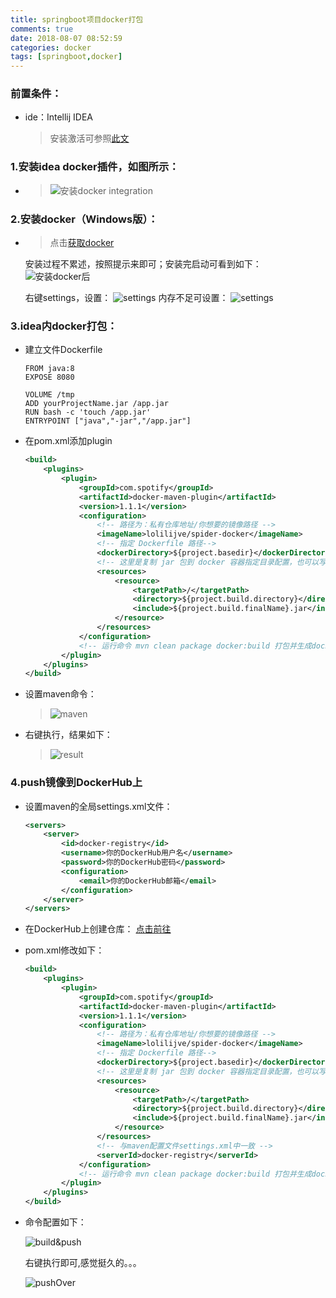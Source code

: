 ```yaml
---
title: springboot项目docker打包
comments: true
date: 2018-08-07 08:52:59
categories: docker
tags: [springboot,docker]
---
```


### 前置条件：

- ide：Intellij IDEA
    > 安装激活可参照[此文](../idea-install-activate/index.html)

### 1.安装idea docker插件，如图所示：

- > ![安装docker integration](./docker-pic1.png)

### 2.安装docker（Windows版）：

- > 点击[获取docker](https://store.docker.com/editions/community/docker-ce-desktop-windows)

    安装过程不累述，按照提示来即可；安装完启动可看到如下：
    ![安装docker后](./docker-pic3.png)

    右键settings，设置：
    ![settings](./docker-pic4.png)
    内存不足可设置：
    ![settings](./docker-pic5.png)

### 3.idea内docker打包：

- 建立文件Dockerfile
    ```file
    FROM java:8
    EXPOSE 8080

    VOLUME /tmp
    ADD yourProjectName.jar /app.jar
    RUN bash -c 'touch /app.jar'
    ENTRYPOINT ["java","-jar","/app.jar"]
    ```

- 在pom.xml添加plugin
    ```xml
    <build>
        <plugins>
            <plugin>
                <groupId>com.spotify</groupId>
                <artifactId>docker-maven-plugin</artifactId>
                <version>1.1.1</version>
                <configuration>
                    <!-- 路径为：私有仓库地址/你想要的镜像路径 -->
                    <imageName>lolilijve/spider-docker</imageName>
                    <!-- 指定 Dockerfile 路径-->
                    <dockerDirectory>${project.basedir}</dockerDirectory>
                    <!-- 这里是复制 jar 包到 docker 容器指定目录配置，也可以写到 Docokerfile 中 -->
                    <resources>
                        <resource>
                            <targetPath>/</targetPath>
                            <directory>${project.build.directory}</directory>
                            <include>${project.build.finalName}.jar</include>
                        </resource>
                    </resources>
                </configuration>
                <!-- 运行命令 mvn clean package docker:build 打包并生成docker镜像 -->
            </plugin>
        </plugins>
    </build>
    ```

- 设置maven命令：
    > ![maven](./docker-pic2.png)
- 右键执行，结果如下：
    > ![result](./docker-pic6.png)

### 4.push镜像到DockerHub上

- 设置maven的全局settings.xml文件：
    ```xml
    <servers>
        <server>
            <id>docker-registry</id>
            <username>你的DockerHub用户名</username>
            <password>你的DockerHub密码</password>
            <configuration>
                <email>你的DockerHub邮箱</email>
            </configuration>
        </server>
    </servers>
    ```
- 在DockerHub上创建仓库：
    [点击前往](https://cloud.docker.com/)

- pom.xml修改如下：
    ```xml
    <build>
        <plugins>
            <plugin>
                <groupId>com.spotify</groupId>
                <artifactId>docker-maven-plugin</artifactId>
                <version>1.1.1</version>
                <configuration>
                    <!-- 路径为：私有仓库地址/你想要的镜像路径 -->
                    <imageName>lolilijve/spider-docker</imageName>
                    <!-- 指定 Dockerfile 路径-->
                    <dockerDirectory>${project.basedir}</dockerDirectory>
                    <!-- 这里是复制 jar 包到 docker 容器指定目录配置，也可以写到 Docokerfile 中 -->
                    <resources>
                        <resource>
                            <targetPath>/</targetPath>
                            <directory>${project.build.directory}</directory>
                            <include>${project.build.finalName}.jar</include>
                        </resource>
                    </resources>
                    <!-- 与maven配置文件settings.xml中一致 -->
                    <serverId>docker-registry</serverId>
                </configuration>
                <!-- 运行命令 mvn clean package docker:build 打包并生成docker镜像 -->
            </plugin>
        </plugins>
    </build>
    ```
- 命令配置如下：

    ![build&push](./docker-pic7.png)

    右键执行即可,感觉挺久的。。。

    ![pushOver](./docker-pic8.png)